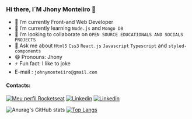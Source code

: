
### Hi there, I´M Jhony Monteiiro 👋 

- 🔭 I’m currently Front-and Web Developer
- 🌱 I’m currently learning  `Node.js` and `Mongo DB`
- 👯 I’m looking to collaborate on `OPEN SOURCE EDUCATIONALS AND SOCIALS PROJECTS`
- 💬 Ask me about `Html5` `Css3` `React.js` `Javascript` `Typescript` and `styled-components`
- 😄 Pronouns: Jhony
- ⚡ Fun fact: I like to joke
- E-mail : `johnymonteiiro@gmail.com`

#### Contacts:

[![Meu perfil Rocketseat](https://img.shields.io/badge/Meu%20Perfil-Rocketseat-%23802BCF)](https://app.rocketseat.com.br/me/joao-jose-sebastiao-09307)
[![Linkedin](https://img.shields.io/badge/LinkedIn-0077B5?style=for-the-badge&logo=linkedin&logoColor=white)](http://linkedin.com/in/joao-sebastiao)
[![Linkedin](	https://img.shields.io/badge/Gmail-D14836?style=for-the-badge&logo=gmail&logoColor=white)](https://mail.google.com/mail)

![Anurag's GitHub stats](https://github-readme-stats.vercel.app/api?username=johnymonteiiro&show_icons=true&theme=outrun)
[![Top Langs](https://github-readme-stats.vercel.app/api/top-langs/?username=johnymonteiiro&layout=compact)](https://github.com/anuraghazra/github-readme-stats)


